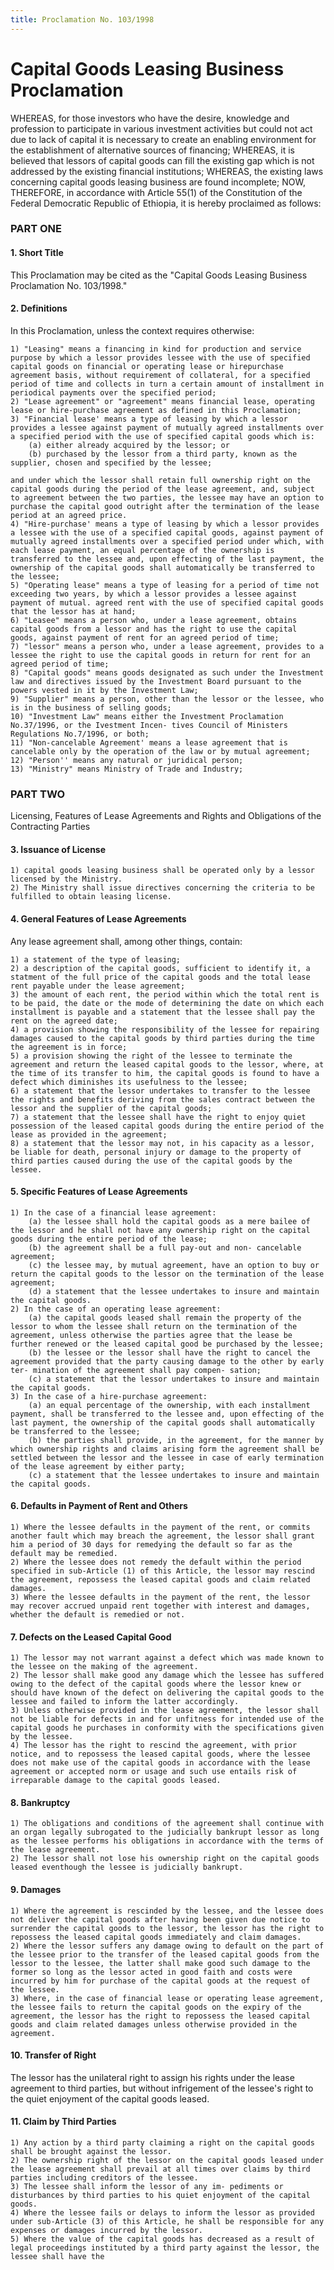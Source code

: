 ```yaml
---
title: Proclamation No. 103/1998
---
```


# Capital Goods Leasing Business Proclamation

WHEREAS, for those investors who have the desire, knowledge and profession to participate in various investment activities but could not act due to lack of capital it is necessary to create an enabling environment for the establishment of alternative sources of financing; WHEREAS, it is believed that lessors of capital goods can fill the existing gap which is not addressed by the existing financial institutions; WHEREAS, the existing laws concerning capital goods leasing business are found incomplete; NOW, THEREFORE, in accordance with Article 55(1) of the Constitution of the Federal Democratic Republic of Ethiopia, it is hereby proclaimed as follows:

### PART ONE

#### 1. Short Title

This Proclamation may be cited as the "Capital Goods Leasing Business Proclamation No. 103/1998."

#### 2. Definitions

In this Proclamation, unless the context requires otherwise:

    1) "Leasing" means a financing in kind for production and service purpose by which a lessor provides lessee with the use of specified capital goods on financial or operating lease or hirepurchase agreement basis, without requirement of collateral, for a specified period of time and collects in turn a certain amount of installment in periodical payments over the specified period;
    2) "Lease agreement" or "agreement" means financial lease, operating lease or hire-purchase agreement as defined in this Proclamation;
    3) "Financial lease' means a type of leasing by which a lessor provides a lessee against payment of mutually agreed installments over a specified period with the use of specified capital goods which is:
        (a) either already acquired by the lessor; or
        (b) purchased by the lessor from a third party, known as the supplier, chosen and specified by the lessee;

    and under which the lessor shall retain full ownership right on the capital goods during the period of the lease agreement, and, subject to agreement between the two parties, the lessee may have an option to purchase the capital good outright after the termination of the lease period at an agreed price.
    4) "Hire-purchase' means a type of leasing by which a lessor provides a lessee with the use of a specified capital goods, against payment of mutually agreed installments over a specified period under which, with each lease payment, an equal percentage of the ownership is transferred to the lessee and, upon effecting of the last payment, the ownership of the capital goods shall automatically be transferred to the lessee;
    5) "Operating lease" means a type of leasing for a period of time not exceeding two years, by which a lessor provides a lessee against payment of mutual. agreed rent with the use of specified capital goods that the lessor has at hand;
    6) "Leasee" means a person who, under a lease agreement, obtains capital goods from a lessor and has the right to use the capital goods, against payment of rent for an agreed period of time;
    7) "lessor" means a person who, under a lease agreement, provides to a lessee the right to use the capital goods in return for rent for an agreed period of time;
    8) "Capital goods" means goods designated as such under the Investment law and directives issued by the Investment Board pursuant to the powers vested in it by the Investment Law;
    9) "Supplier" means a person, other than the lessor or the lessee, who is in the business of selling goods;
    10) "Investment Law" means either the Investment Proclamation No.37/1996, or the Ivestment Incen- tives Council of Ministers Regulations No.7/1996, or both;
    11) "Non-cancelable Agreement' means a lease agreement that is cancelable only by the operation of the law or by mutual agreement;
    12) "Person'' means any natural or juridical person;
    13) "Ministry" means Ministry of Trade and Industry;

### PART TWO

Licensing, Features of Lease Agreements and Rights and Obligations of the Contracting Parties

#### 3. Issuance of License

    1) capital goods leasing business shall be operated only by a lessor licensed by the Ministry.
    2) The Ministry shall issue directives concerning the criteria to be fulfilled to obtain leasing license.

#### 4. General Features of Lease Agreements

Any lease agreement shall, among other things, contain:

    1) a statement of the type of leasing;
    2) a description of the capital goods, sufficient to identify it, a statment of the full price of the capital goods and the total lease rent payable under the lease agreement;
    3) the amount of each rent, the period within which the total rent is to be paid, the date or the mode of determining the date on which each installment is payable and a statement that the lessee shall pay the rent on the agreed date;
    4) a provision showing the responsibility of the lessee for repairing damages caused to the capital goods by third parties during the time the agreement is in force;
    5) a provision showing the right of the lessee to terminate the agreement and return the leased capital goods to the lessor, where, at the time of its transfer to him, the capital goods is found to have a defect which diminishes its usefulness to the lessee;
    6) a statement that the lessor undertakes to transfer to the lessee the rights and benefits deriving from the sales contract between the lessor and the supplier of the capital goods;
    7) a statement that the lessee shall have the right to enjoy quiet possession of the leased capital goods during the entire period of the lease as provided in the agreement;
    8) a statement that the lessor may not, in his capacity as a lessor, be liable for death, personal injury or damage to the property of third parties caused during the use of the capital goods by the lessee.

#### 5. Specific Features of Lease Agreements

    1) In the case of a financial lease agreement:
        (a) the lessee shall hold the capital goods as a mere bailee of the lessor and he shall not have any ownership right on the capital goods during the entire period of the lease;
        (b) the agreement shall be a full pay-out and non- cancelable agreement;
        (c) the lessee may, by mutual agreement, have an option to buy or return the capital goods to the lessor on the termination of the lease agreement;
        (d) a statement that the lessee undertakes to insure and maintain the capital goods.
    2) In the case of an operating lease agreement:
        (a) the capital goods leased shall remain the property of the lessor to whom the lessee shall return on the termination of the agreement, unless otherwise the parties agree that the lease be further renewed or the leased capital good be purchased by the lessee;
        (b) the lessee or the lessor shall have the right to cancel the agreement provided that the party causing damage to the other by early ter- mination of the agreement shall pay compen- sation;
        (c) a statement that the lessor undertakes to insure and maintain the capital goods.
    3) In the case of a hire-purchase agreement:
        (a) an equal percentage of the ownership, with each installment payment, shall be transferred to the lessee and, upon effecting of the last payment, the ownership of the capital goods shall automatically be transferred to the lessee;
        (b) the parties shall provide, in the agreement, for the manner by which ownership rights and claims arising form the agreement shall be settled between the lessor and the lessee in case of early termination of the lease agreement by either party;
        (c) a statement that the lessee undertakes to insure and maintain the capital goods.

#### 6. Defaults in Payment of Rent and Others

    1) Where the lessee defaults in the payment of the rent, or commits another fault which may breach the agreement, the lessor shall grant him a period of 30 days for remedying the default so far as the default may be remedied.
    2) Where the lessee does not remedy the default within the period specified in sub-Article (1) of this Article, the lessor may rescind the agreement, repossess the leased capital goods and claim related damages.
    3) Where the lessee defaults in the payment of the rent, the lessor may recover accrued unpaid rent together with interest and damages, whether the default is remedied or not.

#### 7. Defects on the Leased Capital Good

    1) The lessor may not warrant against a defect which was made known to the lessee on the making of the agreement.
    2) The lessor shall make good any damage which the lessee has suffered owing to the defect of the capital goods where the lessor knew or should have known of the defect on delivering the capital goods to the lessee and failed to inform the latter accordingly.
    3) Unless otherwise provided in the lease agreement, the lessor shall not be liable for defects in and for unfitness for intended use of the capital goods he purchases in conformity with the specifications given by the lessee.
    4) The lessor has the right to rescind the agreement, with prior notice, and to repossess the leased capital goods, where the lessee does not make use of the capital goods in accordance with the lease agreement or accepted norm or usage and such use entails risk of irreparable damage to the capital goods leased.

#### 8. Bankruptcy

    1) The obligations and conditions of the agreement shall continue with an organ legally subrogated to the judicially bankrupt lessor as long as the lessee performs his obligations in accordance with the terms of the lease agreement.
    2) The lessor shall not lose his ownership right on the capital goods leased eventhough the lessee is judicially bankrupt.

#### 9. Damages

    1) Where the agreement is rescinded by the lessee, and the lessee does not deliver the capital goods after having been given due notice to surrender the capital goods to the lessor, the lessor has the right to repossess the leased capital goods immediately and claim damages.
    2) Where the lessor suffers any damage owing to default on the part of the lessee prior to the transfer of the leased capital goods from the lessor to the lessee, the latter shall make good such damage to the former so long as the lessor acted in good faith and costs were incurred by him for purchase of the capital goods at the request of the lessee.
    3) Where, in the case of financial lease or operating lease agreement, the lessee fails to return the capital goods on the expiry of the agreement, the lessor has the right to repossess the leased capital goods and claim related damages unless otherwise provided in the agreement.

#### 10. Transfer of Right

The lessor has the unilateral right to assign his rights under the lease agreement to third parties, but without infrigement of the lessee's right to the quiet enjoyment of the capital goods leased.

#### 11. Claim by Third Parties

    1) Any action by a third party claiming a right on the capital goods shall be brought against the lessor.
    2) The ownership right of the lessor on the capital goods leased under the lease agreement shall prevail at all times over claims by third parties including creditors of the lessee.
    3) The lessee shall inform the lessor of any im- pediments or disturbances by third parties to his quiet enjoyment of the capital goods.
    4) Where the lessee fails or delays to inform the lessor as provided under sub-Article (3) of this Article, he shall be responsible for any expenses or damages incurred by the lessor.
    5) Where the value of the capital goods has decreased as a result of legal proceedings instituted by a third party against the lessor, the lessee shall have the